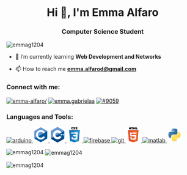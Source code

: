 <h1 align="center">Hi 👋, I'm Emma Alfaro</h1>
<h3 align="center">Computer Science Student</h3>

<p align="left"> <img src="https://komarev.com/ghpvc/?username=emmag1204&label=Profile%20views&color=0e75b6&style=flat" alt="emmag1204" /> </p>

- 🌱 I’m currently learning **Web Development and Networks**

- 📫 How to reach me **emma.alfarod@gmail.com**

<h3 align="left">Connect with me:</h3>
<p align="left">
<a href="https://linkedin.com/in/emma-alfaro/" target="blank"><img align="center" src="https://raw.githubusercontent.com/rahuldkjain/github-profile-readme-generator/master/src/images/icons/Social/linked-in-alt.svg" alt="emma-alfaro/" height="30" width="40" /></a>
<a href="https://instagram.com/emma.gabrielaa" target="blank"><img align="center" src="https://raw.githubusercontent.com/rahuldkjain/github-profile-readme-generator/master/src/images/icons/Social/instagram.svg" alt="emma.gabrielaa" height="30" width="40" /></a>
<a href="https://discord.gg/#9059" target="blank"><img align="center" src="https://raw.githubusercontent.com/rahuldkjain/github-profile-readme-generator/master/src/images/icons/Social/discord.svg" alt="#9059" height="30" width="40" /></a>
</p>

<h3 align="left">Languages and Tools:</h3>
<p align="left"> <a href="https://www.arduino.cc/" target="_blank" rel="noreferrer"> <img src="https://cdn.worldvectorlogo.com/logos/arduino-1.svg" alt="arduino" width="40" height="40"/> </a> <a href="https://www.cprogramming.com/" target="_blank" rel="noreferrer"> <img src="https://raw.githubusercontent.com/devicons/devicon/master/icons/c/c-original.svg" alt="c" width="40" height="40"/> </a> <a href="https://www.w3schools.com/cpp/" target="_blank" rel="noreferrer"> <img src="https://raw.githubusercontent.com/devicons/devicon/master/icons/cplusplus/cplusplus-original.svg" alt="cplusplus" width="40" height="40"/> </a> <a href="https://www.w3schools.com/css/" target="_blank" rel="noreferrer"> <img src="https://raw.githubusercontent.com/devicons/devicon/master/icons/css3/css3-original-wordmark.svg" alt="css3" width="40" height="40"/> </a> <a href="https://firebase.google.com/" target="_blank" rel="noreferrer"> <img src="https://www.vectorlogo.zone/logos/firebase/firebase-icon.svg" alt="firebase" width="40" height="40"/> </a> <a href="https://git-scm.com/" target="_blank" rel="noreferrer"> <img src="https://www.vectorlogo.zone/logos/git-scm/git-scm-icon.svg" alt="git" width="40" height="40"/> </a> <a href="https://www.w3.org/html/" target="_blank" rel="noreferrer"> <img src="https://raw.githubusercontent.com/devicons/devicon/master/icons/html5/html5-original-wordmark.svg" alt="html5" width="40" height="40"/> </a> <a href="https://www.mathworks.com/" target="_blank" rel="noreferrer"> <img src="https://upload.wikimedia.org/wikipedia/commons/2/21/Matlab_Logo.png" alt="matlab" width="40" height="40"/> </a> <a href="https://www.python.org" target="_blank" rel="noreferrer"> <img src="https://raw.githubusercontent.com/devicons/devicon/master/icons/python/python-original.svg" alt="python" width="40" height="40"/> </a> </p>

<p><img align="left" src="https://github-readme-stats.vercel.app/api/top-langs?username=emmag1204&show_icons=true&locale=en&layout=compact" alt="emmag1204" /></p>

<p>&nbsp;<img align="center" src="https://github-readme-stats.vercel.app/api?username=emmag1204&show_icons=true&locale=en" alt="emmag1204" /></p>

<p><img align="center" src="https://github-readme-streak-stats.herokuapp.com/?user=emmag1204&" alt="emmag1204" /></p>
